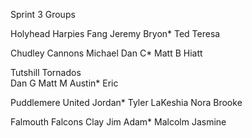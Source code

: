 Sprint 3 Groups


Holyhead Harpies
Fang
Jeremy
Bryon*
Ted
Teresa

Chudley Cannons
Michael
Dan C*
Matt B
Hiatt
    
Tutshill Tornados    
Dan G
Matt M
Austin*
Eric

Puddlemere United
Jordan*
Tyler
LaKeshia
Nora
Brooke

Falmouth Falcons
Clay
Jim
Adam*
Malcolm
Jasmine